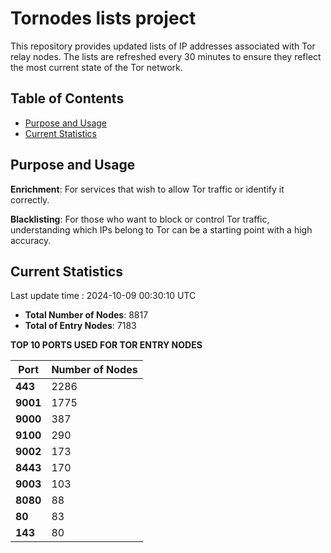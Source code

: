 # Tornodes lists project

This repository provides updated lists of IP addresses associated with Tor relay nodes. The lists are refreshed every 30 minutes to ensure they reflect the most current state of the Tor network.

## Table of Contents

- [Purpose and Usage](#purpose-and-usage)
- [Current Statistics](#current-statistics)


## Purpose and Usage

**Enrichment**: For services that wish to allow Tor traffic or identify it correctly.

**Blacklisting**: For those who want to block or control Tor traffic, understanding which IPs belong to Tor can be a starting point with a high accuracy.

## Current Statistics

Last update time : 2024-10-09 00:30:10 UTC

- **Total Number of Nodes**: 8817
- **Total of Entry Nodes**: 7183

**TOP 10 PORTS USED FOR TOR ENTRY NODES**

| **Port** | **Number of Nodes** |
|------|-----------------|
| **443**   | 2286  |
| **9001**   | 1775  |
| **9000**   | 387  |
| **9100**   | 290  |
| **9002**   | 173  |
| **8443**   | 170  |
| **9003**   | 103  |
| **8080**   | 88  |
| **80**   | 83  |
| **143**   | 80  |

